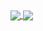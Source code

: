 <a href="https://github.com/anuraghazra/github-readme-stats">
  <img align="center" src="https://github-readme-stats.vercel.app/api?username=stevinz&count_private=true&show_icons=true&include_all_commits=true&hide_border=true&hide_title=true" />
</a>
<a href="https://github.com/anuraghazra/github-readme-stats">
  <img align="center" src="https://github-readme-stats.vercel.app/api/top-langs/?username=stevinz&langs_count=4&hide=html,c,objective-c,css&hide_title=true&hide_border=true" />
</a>
